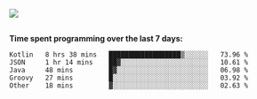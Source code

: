 [![](https://img.shields.io/badge/discord-jonatsp%234844-7289DA?logo=discord)](https://discord.com/users/239510668687048717)

##
**Time spent programming over the last 7 days:**
<!--START_SECTION:waka-->
```text
Kotlin   8 hrs 38 mins   ██████████████████▒░░░░░░   73.96 % 
JSON     1 hr 14 mins    ██▓░░░░░░░░░░░░░░░░░░░░░░   10.61 % 
Java     48 mins         █▓░░░░░░░░░░░░░░░░░░░░░░░   06.98 % 
Groovy   27 mins         █░░░░░░░░░░░░░░░░░░░░░░░░   03.92 % 
Other    18 mins         ▓░░░░░░░░░░░░░░░░░░░░░░░░   02.63 % 
```
<!--END_SECTION:waka-->
##
